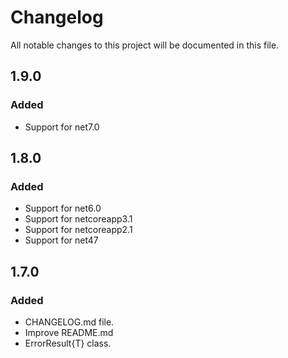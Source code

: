 # Changelog

All notable changes to this project will be documented in this file.

## 1.9.0

### Added

- Support for net7.0


## 1.8.0

### Added

- Support for net6.0
- Support for netcoreapp3.1
- Support for netcoreapp2.1
- Support for net47


## 1.7.0

### Added

- CHANGELOG.md file.
- Improve README.md
- ErrorResult{T} class.
